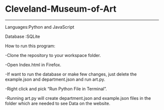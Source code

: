 # Cleveland-Museum-of-Art
*******************************************
Languages:Python and JavaScript

Database :SQLite

How to run this program:

-Clone the repository to your workspace folder.

-Open Index.html in Firefox.

-If want to run the database or make few changes, just delete the example.json and department.json and run art.py. 

-Right click and pick “Run Python File in Terminal”.

-Running art.py will create department.json and example.json files in the folder which are needed to see Data on the website.
